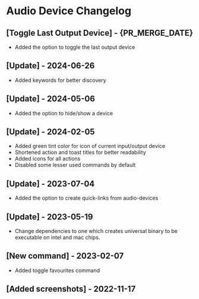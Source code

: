 # Audio Device Changelog

## [Toggle Last Output Device] - {PR_MERGE_DATE}

- Added the option to toggle the last output device

## [Update] - 2024-06-26

- Added keywords for better discovery

## [Update] - 2024-05-06

- Added the option to hide/show a device

## [Update] - 2024-02-05

- Added green tint color for icon of current input/output device
- Shortened action and toast titles for better readability
- Added icons for all actions
- Disabled some lesser used commands by default

## [Update] - 2023-07-04

- Added the option to create quick-links from audio-devices

## [Update] - 2023-05-19

- Change dependencies to one which creates universal binary to be executable on intel and mac chips.

## [New command] - 2023-02-07

- Added toggle favourites command

## [Added screenshots] - 2022-11-17
